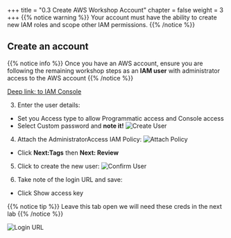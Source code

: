 +++
title = "0.3 Create AWS Workshop Account"
chapter = false
weight = 3
+++
{{% notice warning %}}
Your account must have the ability to create new IAM roles and scope other IAM permissions.
{{% /notice %}}

## Create an account 

{{% notice info %}}
Once you have an AWS account, ensure you are following the remaining workshop steps
as an **IAM user** with administrator access to the AWS account
{{% /notice %}}

[Deep link: to IAM Console](https://console.aws.amazon.com/iam/home?region=us-east-1#/users$new)

3. Enter the user details:
  - Set you Access type to allow Programmatic access and Console access
  - Select Custom password and __note it!__
![Create User](/images/getting_started/iam-1-create-user.png)

4. Attach the AdministratorAccess IAM Policy:
![Attach Policy](/images/getting_started/iam-2-attach-policy.png)

  - Click __Next:Tags__ then __Next: Review__

5. Click to create the new user:
![Confirm User](/images/getting_started/iam-3-create-user.png)

6. Take note of the login URL and save:

  - Click Show access key 

{{% notice tip %}}
Leave this tab open we will need these creds in the next lab
{{% /notice %}}

![Login URL](/images/getting_started/iam-4-save-url.png)


